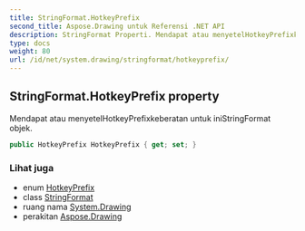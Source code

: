 ```yaml
---
title: StringFormat.HotkeyPrefix
second_title: Aspose.Drawing untuk Referensi .NET API
description: StringFormat Properti. Mendapat atau menyetelHotkeyPrefixkeberatan untuk iniStringFormat objek.
type: docs
weight: 80
url: /id/net/system.drawing/stringformat/hotkeyprefix/
---
```

## StringFormat.HotkeyPrefix property

Mendapat atau menyetelHotkeyPrefixkeberatan untuk iniStringFormat objek.

```csharp
public HotkeyPrefix HotkeyPrefix { get; set; }
```

### Lihat juga

* enum [HotkeyPrefix](../../../system.drawing.text/hotkeyprefix/)
* class [StringFormat](../)
* ruang nama [System.Drawing](../../stringformat/)
* perakitan [Aspose.Drawing](../../../)


